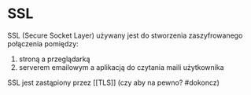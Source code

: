 # SSL
SSL (Secure Socket Layer) używany jest do stworzenia zaszyfrowanego połączenia pomiędzy: 
1. stroną a przeglądarką
2. serverem emailowym a aplikacją do czytania maili użytkownika

SSL jest zastąpiony przez [[TLS]] (czy aby na pewno? #dokoncz)
